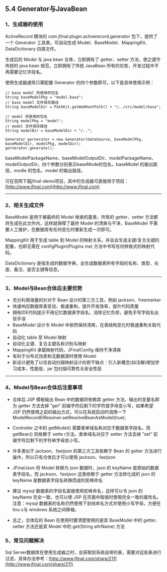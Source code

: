 ## 5.4 Generator与JavaBean

### 1、生成器的使用

ActiveRecord 模块的 com.jfinal.plugin.activerecord.generator 包下，提供了一个 Generator 工具类，可自动生成 Model、BaseModel、MappingKit、DataDictionary 四类文件。

生成后的 Model 与 java bean 合体，立即拥有了 getter、setter 方法，使之遵守传统的 java bean 规范，立即拥有了传统 JavaBean 所有的优势，开发过程中不再需要记忆字段名。

使用生成器通常只需配置 Generator 的四个参数即可，以下是具体使用示例：

```
// base model 所使用的包名
String baseModelPkg = "model.base";
// base model 文件保存路径
String baseModelDir = PathKit.getWebRootPath() + "/../src/model/base";

// model 所使用的包名
String modelPkg = "model";
// model 文件保存路径
String modelDir = baseModelDir + "/..";

Generator gernerator = new Generator(dataSource, baseModelPkg, baseModelDir, modelPkg, modelDir);
gernerator.generate();
```

baseModelPackageName、baseModelOutputDir、modelPackageName、modelOutputDir。四个参数分别表示baseMode的包名，baseModel 的输出路径，modle 的包名，model 的输出路径。

可在官网下载jfinal-demo项目，其中的生成器可直接用于项目：[http://www.jfinal.com](http://www.jfinal.com)

---

### 2、相关生成文件

BaseModel 是用于被最终的 Model 继承的基类，所有的 getter、setter 方法都将生成在此文件内，这样就保障了最终 Model 的清爽与干净，BaseModel 不需要人工维护，在数据库有任何变化时重新生成一次即可。

MappingKit 用于生成 table 到 Model 的映射关系，并且会生成主键/复合主键的配置，也即无需在 configPlugin(Plugins me) 方法中书写任何样板式的映射代码。

DataDictionary 是指生成的数据字典，会生成数据表所有字段的名称、类型、长度、备注、是否主键等信息。

---

### 3、Model与Bean合体后主要优势

- 充分利用海量的针对于 Bean 设计的第三方工具，例如 jackson、freemarker
- 快速响应数据库表变动，极速重构，提升开发效率，提升代码质量
- 拥有IDE代码提示不用记忆数据表字段名，消除记忆负担，避免手写字段名出现手误
- BaseModel 设计令 Model 中依然保持清爽，在表结构变化时极速重构关联代码
- 自动化 table 至 Model 映射
- 自动化主键、复合主键名称识别与映射
- MappingKit 承载映射代码，JFinalConfig 保持干净清爽
- 有利于分布式场景和无数据源时使用 Model
- 新设计避免了以往自动扫描映射设计的若干缺点：引入新概念(如注解)增加学习成本、性能低、jar 包扫描可靠性与安全性低

---

### 4、Model与Bean合体后注意事项

- 合体后 JSP 模板输出 Bean 中的数据将依赖其 getter 方法，输出的变量名即为 getter 方法去掉 ”get” 前缀字符后剩下的字符首字母变小写，如果希望 JSP 仍然使用之前的输出方式，可以在系统启动时调用一下 ModelRecordElResolver.setResolveBeanAsModel(true);

- Controller 之中的 getModel() 需要表单域名称对应于数据表字段名，而 getBean() 则依赖于 sette r方法，表单域名对应于 setter 方法去掉 ”set” 前缀字符后剩下的字符串字母变小写。

- 许多类似于 jackson、fastjson 的第三方工具依赖于 Bean 的 getter 方法进行操作，所以只有合体后才可以使用 jackson、fastjson

- JFinalJson 将 Model 转换为 json 数据时，json 的 keyName 是原始的数据表字段名，而 jackson、fastjson 这类依赖于 getter 方法转化成的 json 的 keyName 是数据表字段名转换而成的驼峰命名

- 建议 mysql 数据表的字段名直接使用驼峰命名，这样可以令 json 的 keyName 完全一致，也可以使 JSP 在页面中取值时使用完全一致的属性名。注意：mysql 数据表的名称仍然使用下划线命名方式并使用小写字母，方便在 linu x与 windows 系统之间移植。

- 总之，合体后的 Bean 在使用时要清楚使用的是其 BaseModel 中的 getter、setter 方法还是其 Model 中的 get(String attrName) 方法

### 5、常见问题解决

Sql Server数据库在使用生成器之时，会获取到系统自带的表，需要对这些表进行过滤，具体办法参考：[http://www.jfinal.com/share/211](http://www.jfinal.com/share/211)
